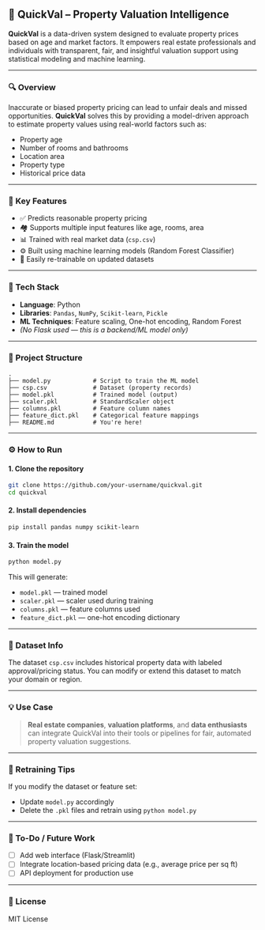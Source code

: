 ## 🧠 QuickVal – Property Valuation Intelligence

**QuickVal** is a data-driven system designed to evaluate property prices based on age and market factors. It empowers real estate professionals and individuals with transparent, fair, and insightful valuation support using statistical modeling and machine learning.

---

### 🔍 Overview

Inaccurate or biased property pricing can lead to unfair deals and missed opportunities. **QuickVal** solves this by providing a model-driven approach to estimate property values using real-world factors such as:

* Property age
* Number of rooms and bathrooms
* Location area
* Property type
* Historical price data

---

### 🎯 Key Features

* ✅ Predicts reasonable property pricing
* 🏘️ Supports multiple input features like age, rooms, area
* 📊 Trained with real market data (`csp.csv`)
* ⚙️ Built using machine learning models (Random Forest Classifier)
* 🔁 Easily re-trainable on updated datasets

---

### 🧰 Tech Stack

* **Language**: Python
* **Libraries**: `Pandas`, `NumPy`, `Scikit-learn`, `Pickle`
* **ML Techniques**: Feature scaling, One-hot encoding, Random Forest
* *(No Flask used — this is a backend/ML model only)*

---

### 📁 Project Structure

```
.
├── model.py            # Script to train the ML model
├── csp.csv             # Dataset (property records)
├── model.pkl           # Trained model (output)
├── scaler.pkl          # StandardScaler object
├── columns.pkl         # Feature column names
├── feature_dict.pkl    # Categorical feature mappings
├── README.md           # You're here!
```

---

### ⚙️ How to Run

#### 1. Clone the repository

```bash
git clone https://github.com/your-username/quickval.git
cd quickval
```

#### 2. Install dependencies

```bash
pip install pandas numpy scikit-learn
```

#### 3. Train the model

```bash
python model.py
```

This will generate:

* `model.pkl` — trained model
* `scaler.pkl` — scaler used during training
* `columns.pkl` — feature columns used
* `feature_dict.pkl` — one-hot encoding dictionary

---

### 🧪 Dataset Info

The dataset `csp.csv` includes historical property data with labeled approval/pricing status. You can modify or extend this dataset to match your domain or region.

---

### 💡 Use Case

> **Real estate companies**, **valuation platforms**, and **data enthusiasts** can integrate QuickVal into their tools or pipelines for fair, automated property valuation suggestions.

---

### 🔄 Retraining Tips

If you modify the dataset or feature set:

* Update `model.py` accordingly
* Delete the `.pkl` files and retrain using `python model.py`

---

### 📌 To-Do / Future Work

* [ ] Add web interface (Flask/Streamlit)
* [ ] Integrate location-based pricing data (e.g., average price per sq ft)
* [ ] API deployment for production use

---

### 📝 License

MIT License

